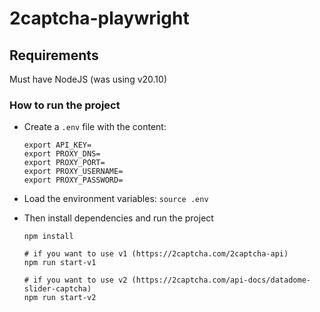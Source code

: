 # 2captcha-playwright

## Requirements 

Must have NodeJS (was using v20.10)

### How to run the project

- Create a `.env` file with the content:
    ```
    export API_KEY=
    export PROXY_DNS=
    export PROXY_PORT=
    export PROXY_USERNAME=
    export PROXY_PASSWORD=
    ```
- Load the environment variables: `source .env`
- Then install dependencies and run the project

    ```
    npm install

    # if you want to use v1 (https://2captcha.com/2captcha-api)
    npm run start-v1
    
    # if you want to use v2 (https://2captcha.com/api-docs/datadome-slider-captcha)
    npm run start-v2
    
    ```
